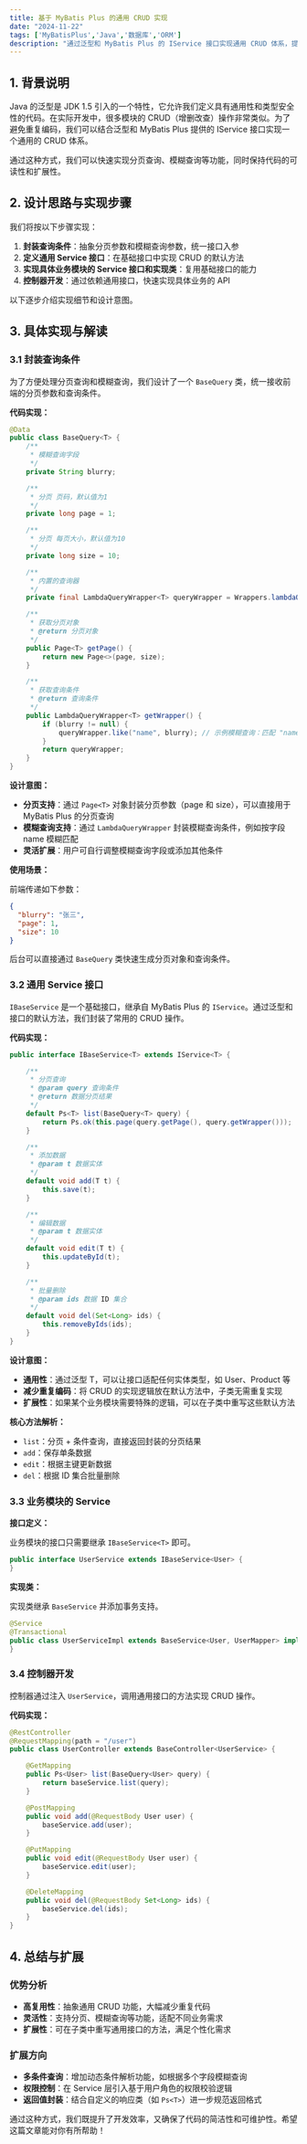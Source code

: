 ```yaml
---
title: 基于 MyBatis Plus 的通用 CRUD 实现
date: "2024-11-22"
tags: ['MyBatisPlus','Java','数据库','ORM']
description: "通过泛型和 MyBatis Plus 的 IService 接口实现通用 CRUD 体系，提升开发效率，减少重复代码。"
---
```


## 1. 背景说明

Java 的泛型是 JDK 1.5 引入的一个特性，它允许我们定义具有通用性和类型安全性的代码。在实际开发中，很多模块的 CRUD（增删改查）操作非常类似。为了避免重复编码，我们可以结合泛型和 MyBatis Plus 提供的 IService 接口实现一个通用的 CRUD 体系。

通过这种方式，我们可以快速实现分页查询、模糊查询等功能，同时保持代码的可读性和扩展性。

## 2. 设计思路与实现步骤

我们将按以下步骤实现：

1. **封装查询条件**：抽象分页参数和模糊查询参数，统一接口入参
2. **定义通用 Service 接口**：在基础接口中实现 CRUD 的默认方法
3. **实现具体业务模块的 Service 接口和实现类**：复用基础接口的能力
4. **控制器开发**：通过依赖通用接口，快速实现具体业务的 API

以下逐步介绍实现细节和设计意图。

## 3. 具体实现与解读

### 3.1 封装查询条件

为了方便处理分页查询和模糊查询，我们设计了一个 `BaseQuery` 类，统一接收前端的分页参数和查询条件。

**代码实现：**

```java
@Data
public class BaseQuery<T> {
    /**
     * 模糊查询字段
     */
    private String blurry;

    /**
     * 分页 页码，默认值为1
     */
    private long page = 1;

    /**
     * 分页 每页大小，默认值为10
     */
    private long size = 10;

    /**
     * 内置的查询器
     */
    private final LambdaQueryWrapper<T> queryWrapper = Wrappers.lambdaQuery();

    /**
     * 获取分页对象
     * @return 分页对象
     */
    public Page<T> getPage() {
        return new Page<>(page, size);
    }

    /**
     * 获取查询条件
     * @return 查询条件
     */
    public LambdaQueryWrapper<T> getWrapper() {
        if (blurry != null) {
            queryWrapper.like("name", blurry); // 示例模糊查询：匹配 "name" 字段
        }
        return queryWrapper;
    }
}
```

**设计意图：**

- **分页支持**：通过 `Page<T>` 对象封装分页参数（page 和 size），可以直接用于 MyBatis Plus 的分页查询
- **模糊查询支持**：通过 `LambdaQueryWrapper` 封装模糊查询条件，例如按字段 name 模糊匹配
- **灵活扩展**：用户可自行调整模糊查询字段或添加其他条件

**使用场景：**

前端传递如下参数：

```json
{
  "blurry": "张三",
  "page": 1,
  "size": 10
}
```

后台可以直接通过 `BaseQuery` 类快速生成分页对象和查询条件。

### 3.2 通用 Service 接口

`IBaseService` 是一个基础接口，继承自 MyBatis Plus 的 `IService`。通过泛型和接口的默认方法，我们封装了常用的 CRUD 操作。

**代码实现：**

```java
public interface IBaseService<T> extends IService<T> {

    /**
     * 分页查询
     * @param query 查询条件
     * @return 数据分页结果
     */
    default Ps<T> list(BaseQuery<T> query) {
        return Ps.ok(this.page(query.getPage(), query.getWrapper()));
    }

    /**
     * 添加数据
     * @param t 数据实体
     */
    default void add(T t) {
        this.save(t);
    }

    /**
     * 编辑数据
     * @param t 数据实体
     */
    default void edit(T t) {
        this.updateById(t);
    }

    /**
     * 批量删除
     * @param ids 数据 ID 集合
     */
    default void del(Set<Long> ids) {
        this.removeByIds(ids);
    }
}
```

**设计意图：**

- **通用性**：通过泛型 T，可以让接口适配任何实体类型，如 User、Product 等
- **减少重复编码**：将 CRUD 的实现逻辑放在默认方法中，子类无需重复实现
- **扩展性**：如果某个业务模块需要特殊的逻辑，可以在子类中重写这些默认方法

**核心方法解析：**

- `list`：分页 + 条件查询，直接返回封装的分页结果
- `add`：保存单条数据
- `edit`：根据主键更新数据
- `del`：根据 ID 集合批量删除

### 3.3 业务模块的 Service

**接口定义：**

业务模块的接口只需要继承 `IBaseService<T>` 即可。

```java
public interface UserService extends IBaseService<User> {
}
```

**实现类：**

实现类继承 `BaseService` 并添加事务支持。

```java
@Service
@Transactional
public class UserServiceImpl extends BaseService<User, UserMapper> implements UserService {
}
```

### 3.4 控制器开发

控制器通过注入 `UserService`，调用通用接口的方法实现 CRUD 操作。

**代码实现：**

```java
@RestController
@RequestMapping(path = "/user")
public class UserController extends BaseController<UserService> {

    @GetMapping
    public Ps<User> list(BaseQuery<User> query) {
        return baseService.list(query);
    }

    @PostMapping
    public void add(@RequestBody User user) {
        baseService.add(user);
    }

    @PutMapping
    public void edit(@RequestBody User user) {
        baseService.edit(user);
    }

    @DeleteMapping
    public void del(@RequestBody Set<Long> ids) {
        baseService.del(ids);
    }
}
```

## 4. 总结与扩展

### 优势分析

- **高复用性**：抽象通用 CRUD 功能，大幅减少重复代码
- **灵活性**：支持分页、模糊查询等功能，适配不同业务需求
- **扩展性**：可在子类中重写通用接口的方法，满足个性化需求

### 扩展方向

- **多条件查询**：增加动态条件解析功能，如根据多个字段模糊查询
- **权限控制**：在 Service 层引入基于用户角色的权限校验逻辑
- **返回值封装**：结合自定义的响应类（如 `Ps<T>`）进一步规范返回格式

通过这种方式，我们既提升了开发效率，又确保了代码的简洁性和可维护性。希望这篇文章能对你有所帮助！
